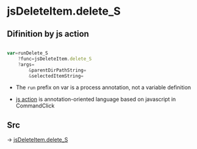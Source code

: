 # jsDeleteItem.delete_S

## Difinition by js action

```js.js

var=runDelete_S
	?func=jsDeleteItem.delete_S
	?args=
		&parentDirPathString=
		&selectedItemString=
```

- The `run` prefix on var is a process annotation, not a variable definition

- [js action](#) is annotation-oriented language based on javascript in CommandClick

## Src

-> [jsDeleteItem.delete_S](https://github.com/puutaro/CommandClick/blob/master/app/src/main/java/com/puutaro/commandclick/fragment_lib/terminal_fragment/js_interface/list_index/JsDeleteItem.kt#L29)


